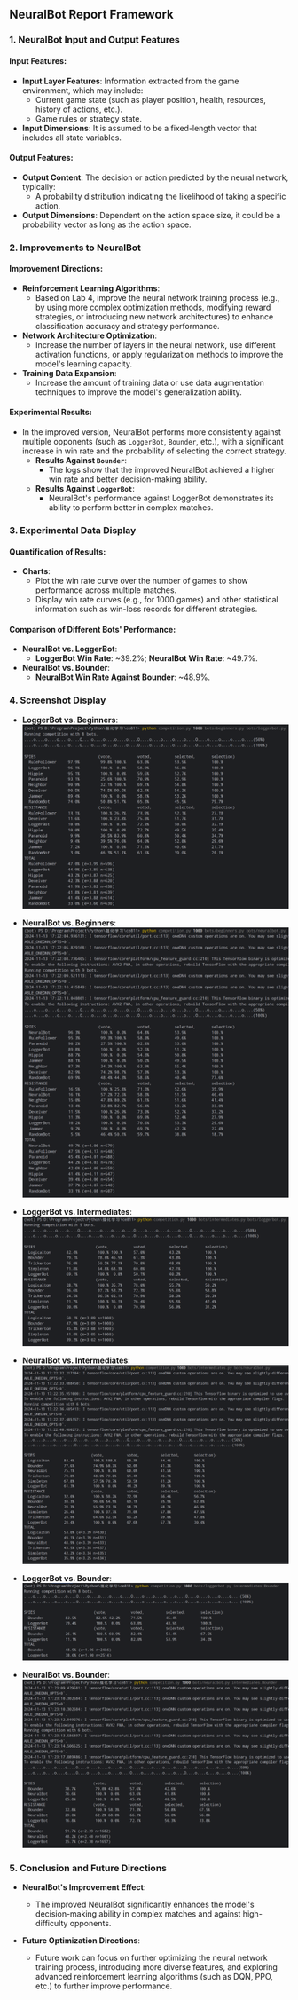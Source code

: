 ## **NeuralBot Report Framework**

### 1. **NeuralBot Input and Output Features**

#### Input Features:

- **Input Layer Features**: Information extracted from the game environment, which may include:
    - Current game state (such as player position, health, resources, history of actions, etc.).
    - Game rules or strategy state.
- **Input Dimensions**: It is assumed to be a fixed-length vector that includes all state variables.

#### Output Features:

- **Output Content**: The decision or action predicted by the neural network, typically:
    - A probability distribution indicating the likelihood of taking a specific action.
- **Output Dimensions**: Dependent on the action space size, it could be a probability vector as long as the action
  space.

### 2. **Improvements to NeuralBot**

#### Improvement Directions:

- **Reinforcement Learning Algorithms**:
    - Based on Lab 4, improve the neural network training process (e.g., by using more complex optimization methods,
      modifying reward strategies, or introducing new network architectures) to enhance classification accuracy and
      strategy performance.
- **Network Architecture Optimization**:
    - Increase the number of layers in the neural network, use different activation functions, or apply regularization
      methods to improve the model's learning capacity.
- **Training Data Expansion**:
    - Increase the amount of training data or use data augmentation techniques to improve the model's generalization
      ability.

#### Experimental Results:

- In the improved version, NeuralBot performs more consistently against multiple opponents (such as `LoggerBot`,
  `Bounder`, etc.), with a significant increase in win rate and the probability of selecting the correct strategy.
    - **Results Against `Bounder`**:
        - The logs show that the improved NeuralBot achieved a higher win rate and better decision-making ability.
    - **Results Against `LoggerBot`**:
        - NeuralBot's performance against LoggerBot demonstrates its ability to perform better in complex matches.

### 3. **Experimental Data Display**

#### Quantification of Results:

- **Charts**:
    - Plot the win rate curve over the number of games to show performance across multiple matches.
    - Display win rate curves (e.g., for 1000 games) and other statistical information such as win-loss records for
      different strategies.

#### Comparison of Different Bots' Performance:

- **NeuralBot vs. LoggerBot**:
    - **LoggerBot Win Rate**: ~39.2%; **NeuralBot Win Rate**: ~49.7%.
- **NeuralBot vs. Bounder**:
    - **NeuralBot Win Rate Against Bounder**: ~48.9%.

### 4. **Screenshot Display**

- **LoggerBot vs. Beginners**:  
  ![beginners_logger.png](beginners_logger.png)
- **NeuralBot vs. Beginners**:  
  ![beginners_neural.png](beginners_neural.png)
- **LoggerBot vs. Intermediates**:  
  ![intermediates_logger.png](intermediates_logger.png)
- **NeuralBot vs. Intermediates**:  
  ![intermediates_neural.png](intermediates_neural.png)

- **LoggerBot vs. Bounder**:  
  ![logger_Bounder.png](logger_Bounder.png)

- **NeuralBot vs. Bounder**:  
  ![neural_Bounder.png](neural_Bounder.png)

### 5. **Conclusion and Future Directions**

- **NeuralBot's Improvement Effect**:
    - The improved NeuralBot significantly enhances the model's decision-making ability in complex matches and against
      high-difficulty opponents.

- **Future Optimization Directions**:
    - Future work can focus on further optimizing the neural network training process, introducing more diverse
      features, and exploring advanced reinforcement learning algorithms (such as DQN, PPO, etc.) to further improve
      performance.